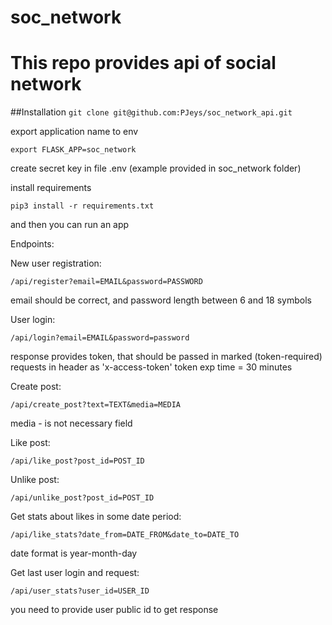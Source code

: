 # soc_network

# **This repo provides api of social network**

##Installation
`git clone git@github.com:PJeys/soc_network_api.git`

export application name to env

`export FLASK_APP=soc_network`

create secret key in file .env (example provided in soc_network folder)

install requirements

`pip3 install -r requirements.txt `

and then you can run an app

Endpoints:

New user registration:

`/api/register?email=EMAIL&password=PASSWORD`

email should be correct, and password length between 6 and 18 symbols

User login:

`/api/login?email=EMAIL&password=password`

response provides token, that should be passed in marked (token-required) requests in header as 'x-access-token'
token exp time = 30 minutes

Create post:

`/api/create_post?text=TEXT&media=MEDIA`

media - is not necessary field

Like post:

`/api/like_post?post_id=POST_ID`

Unlike post:

`/api/unlike_post?post_id=POST_ID`

Get stats about likes in some date period:

`/api/like_stats?date_from=DATE_FROM&date_to=DATE_TO`

date format is year-month-day

Get last user login and request:

`/api/user_stats?user_id=USER_ID`

you need to provide user public id to get response
